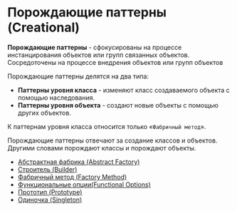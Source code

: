 # Порождающие паттерны (Creational)

**Порождающие паттерны** - сфокусированы на процессе инстанцирования объектов или групп связанных объектов. Сосредоточены на процессе внедрения объектов или групп объектов

Порождающие паттерны делятся на два типа:

- **Паттерны уровня класса** - изменяют класс создаваемого объекта с помощью наследования.
- **Паттерны уровня объекта** - создают новые объекты с помощью других объектов.

К паттернам уровня класса относится только «`Фабричный метод`».

Порождающие паттерны отвечают за создание классов и объектов. Другими словами порождают классы и порождают объекты.

- [Абстрактная фабрика (Abstract Factory)](abstract_factory)
- [Строитель (Builder)](builder)
- [Фабричный метод (Factory Method)](factory_method)
- [Функциональные опции(Functional Options)](creational/functional_options)
- [Прототип (Prototype)](prototype)
- [Одиночка (Singleton)](singleton)
